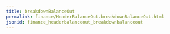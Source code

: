 ```yaml
---
title: breakdownBalanceOut
permalink: finance/HeaderBalanceOut.breakdownBalanceOut.html
jsonid: finance_headerbalanceout_breakdownbalanceout
---
```

